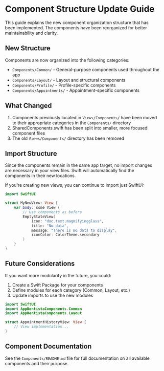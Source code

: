 # Component Structure Update Guide

This guide explains the new component organization structure that has been implemented. The components have been reorganized for better maintainability and clarity.

## New Structure

Components are now organized into the following categories:

- `Components/Common/` - General-purpose components used throughout the app
- `Components/Layout/` - Layout and structural components
- `Components/Profile/` - Profile-specific components
- `Components/Appointments/` - Appointment-specific components

## What Changed

1. Components previously located in `Views/Components/` have been moved to their appropriate categories in the `Components/` directory
2. SharedComponents.swift has been split into smaller, more focused component files
3. The old `Views/Components/` directory has been removed

## Import Structure

Since the components remain in the same app target, no import changes are necessary in your view files. Swift will automatically find the components in their new locations.

If you're creating new views, you can continue to import just SwiftUI:

```swift
import SwiftUI

struct MyNewView: View {
    var body: some View {
        // Use components as before
        EmptyStateView(
            icon: "doc.text.magnifyingglass",
            title: "No data",
            message: "There is no data to display",
            iconColor: ColorTheme.secondary
        )
    }
}
```

## Future Considerations

If you want more modularity in the future, you could:

1. Create a Swift Package for your components
2. Define modules for each category (Common, Layout, etc.)
3. Update imports to use the new modules

```swift
import SwiftUI
import AppDentistaComponents.Common
import AppDentistaComponents.Layout

struct AppointmentHistoryView: View {
    // View implementation...
}
```

## Component Documentation

See the `Components/README.md` file for full documentation on all available components and their purpose. 
